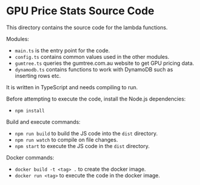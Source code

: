 # GPU Price Stats Source Code

This directory contains the source code for the lambda functions.

Modules:

* `main.ts` is the entry point for the code.
* `config.ts` contains common values used in the other modules.
* `gumtree.ts` queries the gumtree.com.au website to get GPU pricing data.
* `dynamodb.ts` contains functions to work with DynamoDB such as inserting rows etc.

It is written in TypeScript and needs compiling to run.

Before attempting to execute the code, install the Node.js dependencies:

* `npm install`

Build and execute commands:

* `npm run build` to build the JS code into the `dist` directory.
* `npm run watch` to compile on file changes.
* `npm start` to execute the JS code in the `dist` directory.

Docker commands:

* `docker build -t <tag> .` to create the docker image.
* `docker run <tag>` to execute the code in the docker image.